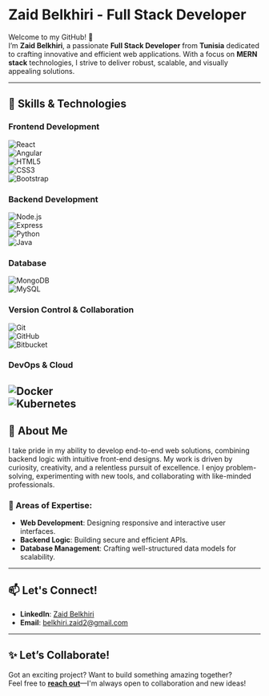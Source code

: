 # Zaid Belkhiri - Full Stack Developer  

Welcome to my GitHub! 👋  
I’m **Zaid Belkhiri**, a passionate **Full Stack Developer** from **Tunisia** dedicated to crafting innovative and efficient web applications. With a focus on **MERN stack** technologies, I strive to deliver robust, scalable, and visually appealing solutions.  

---

## 🚀 Skills & Technologies  

### **Frontend Development**  
![React](https://img.shields.io/badge/-React-61DAFB?style=flat&logo=react&logoColor=white)  
![Angular](https://img.shields.io/badge/-Angular-DD0031?style=flat&logo=angular&logoColor=white)  
![HTML5](https://img.shields.io/badge/-HTML5-E34F26?style=flat&logo=html5&logoColor=white)  
![CSS3](https://img.shields.io/badge/-CSS3-1572B6?style=flat&logo=css3&logoColor=white)  
![Bootstrap](https://img.shields.io/badge/-Bootstrap-7952B3?style=flat&logo=bootstrap&logoColor=white)  

### **Backend Development**  
![Node.js](https://img.shields.io/badge/-Node.js-339933?style=flat&logo=node.js&logoColor=white)  
![Express](https://img.shields.io/badge/-Express-000000?style=flat&logo=express&logoColor=white)  
![Python](https://img.shields.io/badge/-Python-3776AB?style=flat&logo=python&logoColor=white)  
![Java](https://img.shields.io/badge/-Java-007396?style=flat&logo=java&logoColor=white)  

### **Database**  
![MongoDB](https://img.shields.io/badge/-MongoDB-4DB33D?style=flat&logo=mongodb&logoColor=white)  
![MySQL](https://img.shields.io/badge/-MySQL-4479A1?style=flat&logo=mysql&logoColor=white)  

### **Version Control & Collaboration**  
![Git](https://img.shields.io/badge/-Git-F05032?style=flat&logo=git&logoColor=white)  
![GitHub](https://img.shields.io/badge/-GitHub-181717?style=flat&logo=github&logoColor=white)  
![Bitbucket](https://img.shields.io/badge/-Bitbucket-0052CC?style=flat&logo=bitbucket&logoColor=white)  

### **DevOps & Cloud**  
![Docker](https://img.shields.io/badge/-Docker-2496ED?style=flat&logo=docker&logoColor=white)  
![Kubernetes](https://img.shields.io/badge/-Kubernetes-326CE5?style=flat&logo=kubernetes&logoColor=white)  
---

## 🌟 About Me  

I take pride in my ability to develop end-to-end web solutions, combining backend logic with intuitive front-end designs. My work is driven by curiosity, creativity, and a relentless pursuit of excellence. I enjoy problem-solving, experimenting with new tools, and collaborating with like-minded professionals.

### 🎯 Areas of Expertise:  
- **Web Development**: Designing responsive and interactive user interfaces.  
- **Backend Logic**: Building secure and efficient APIs.  
- **Database Management**: Crafting well-structured data models for scalability.  

---

## 📫 Let's Connect!  

- **LinkedIn**: [Zaid Belkhiri](https://www.linkedin.com/in/belkhiri-zaid/)  
- **Email**: [belkhiri.zaid2@gmail.com](mailto:belkhiri.zaid2@gmail.com)  

---

## ✨ Let’s Collaborate!  

Got an exciting project? Want to build something amazing together?  
Feel free to **[reach out](mailto:belkhiri.zaid2@gmail.com)**—I'm always open to collaboration and new ideas!  

